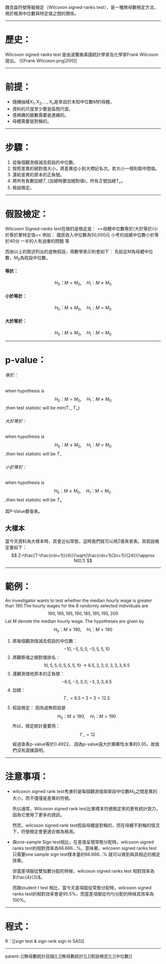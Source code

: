 魏克森符號等級檢定（Wilcoxon signed-ranks test），是一種無母數檢定方法，用於檢測中位數與特定值之間的關係。
- - -
# 歷史：
Wilcoxon signed-ranks test 是由波蘭裔美國統計學家及化學家Frank Wilcoxon提出。
![[Frank Wilcoxon.png|200]]
- - -
# 前提：
- 隨機抽樣$X_1,X_2,\ldots,X_n$是來自於未知中位數$M$的母體。
- 資料的尺度至少要是區間尺度。
- 感興趣的變數需要是連續的。
- 母體需要是對稱的。
- - -
# 步驟：
1. 從每個觀測值減去假設的中位數。
2. 按照差異的絕對值大小，將差異從小到大標記名次。若大小一樣則取中間值。
3. 還給差異的原本的正負號。
4. 將所有負數加總$T_-$(加總時要加絕對值)，所有正號加總$T_+$。
5. 檢設檢定。
- - -
# 假設檢定：
Wilcoxon Signed-ranks test在做的是檢定是：
==母體中位數等於/大於等於/小於等於某特定值==
例如：
國民收入中位數為50,000元
小考的成績中位數小於等於40分
一半的人有過重的問題
等

而由以上的敘述列出的虛無假設，用數學表示則會如下：
先給定$M$為母體中位數，$M_0$為假設中位數。
#### 等於：
$$
H_0：M=M_0 ,\quad H_1：M\neq M_0
$$
#### 小於等於：
$$
H_0：M\leq M_0 ,\quad H_1：M> M_0
$$
#### 大於等於：
$$
H_0：M\geq M_0 ,\quad H_1：M< M_0
$$
- - -
# p-value：
###### 等於：
when hypothesis is
$$
H_0：M=M_0 ,\quad H_1：M\neq M_0
$$
,then test statistic will be
$min(T_-,T_+)$
###### 大於等於：
when hypothesis is
$$
H_0：M\leq M_0 ,\quad H_1：M> M_0
$$
,then test statistic will be
$T_-$
###### 小於等於：
when hypothesis is
$$
H_0：M\geq M_0 ,\quad H_1：M< M_0\; 
$$
,then test statistic will be
$T_+$

其P-Value要查表。

## 大樣本
當今天資料為大樣本時，其會近似常態，這時我們就可以用Z值來查表。其假設檢定量如下：
$$
Z=\frac{T-\frac{n(n+1)}{4}}{\sqrt{\frac{n(n+1)(2n+1)}{24}}}\approx N(0,1)
$$
- - -
# 範例：
An investigator wants to test whether the median hourly wage is greater than 190.The hourly wages for the 8 randomly selected individuals are
$$
180,185,195,190,185,195,195,200
$$
Let M denote the median hourly wage. The hypotheses are given by
$$
H_0：M\leq 190,\quad H_1：M>190
$$

1. 將每個觀測值減去假設的中位數：
$$
-10,-5,5,0,-5,5,5,10
$$
2. 將觀察值之絕對值排名：
$$
10,5,5,0,5,5,5,10\rightarrow6.5,3,3,0,3,3,3,6.5
$$
3. 還觀測值他原本的正負號：
$$
-6.5,-3,3,0,-3,3,3,6.5
$$
4. 加總：
$$
T_-=6.5+3+3=12.5
$$
5. 假設檢定：
因為虛無假設是
$$
H_0：M\leq 190,\quad H_1：M>190
$$
所以，檢定統計量要用：
$$
Ｔ_-=12
$$
經過查表p-value等於0.4922。
因為p-value遠大於顯著性水準的0.05，故我們沒有證據證明。
- - -
# 注意事項：
- wilcoxon signed rank test考慮的是每個觀測值與架設中位數$M_0$之間差異的大小，而不僅僅是差異的符號。

	所以通常，Wilcoxon signed rank test比單樣本符號檢定來的更有統計效力，因為它使用了更多的資訊。

	然而，wilcoxon signed rank test假設母體是對稱的，而在母體不對稱的情況下，符號檢定會更適合做為檢測。

- 與one-sample Sign test相比，在差值呈現常態分配時，wilcoxon signed ranks test的相對效率為$66.666\ldots\%$。意味著，wilcoxon signed ranks test只需要one sample sign test樣本量的$66.666\ldots\%$ 就可以做到與其相近的檢定效果。

	但當差項服從雙指數分配的時候，wilcoxon signed ranks test 相對效率為$\frac{4}{3}$。
	
	而跟student t test 相比，當今天差項服從常態分配時，wilcoxon signed ranks test的相對效率會是95.5%，而當差項服從均勻分配的時候其效率為100%。
- - -
# 程式：
R：[[sign test & sign rank sign in SAS]]
- - -
parent::[[無母數統計目錄]],[[無母數統計]],[[假設檢定]],[[中位數]]